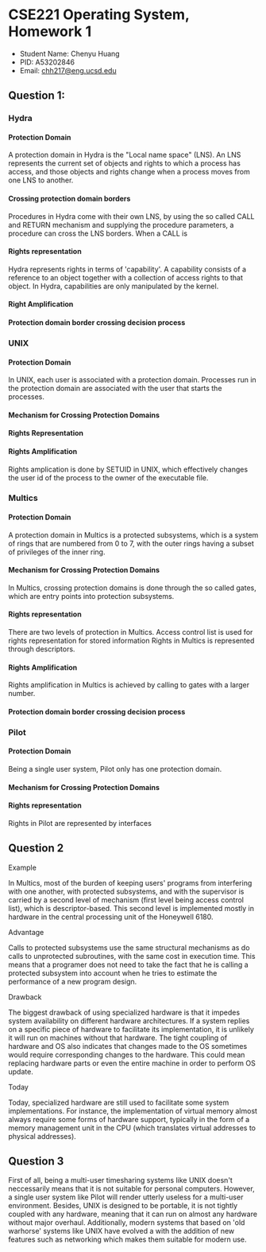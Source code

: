 # CSE221 Operating System, Homework 1

* Student Name: Chenyu Huang
* PID: A53202846
* Email: [chh217@eng.ucsd.edu](chh217@eng.ucsd.edu)

## Question 1:

### Hydra

#### Protection Domain
A protection domain in Hydra is the "Local name space" (LNS). An LNS represents the current set of objects and rights to which a process has access, and those objects and rights change when a process moves from one LNS to another. 
#### Crossing protection domain borders
Procedures in Hydra come with their own LNS, by using the so called CALL and RETURN mechanism and supplying the procedure parameters, a procedure can cross the LNS borders. When a CALL is 
#### Rights representation
Hydra represents rights in terms of 'capability'. A capability consists of a reference to an object together with a collection of access rights to that object. In Hydra, capabilities are only manipulated by the kernel. 
#### Right Amplification

#### Protection domain border crossing decision process



### UNIX
#### Protection Domain
In UNIX, each user is associated with a protection domain. Processes run in the protection domain are associated with the user that starts the processes. 
#### Mechanism for Crossing Protection Domains
#### Rights Representation

#### Rights Amplification
Rights amplication is done by SETUID in UNIX, which effectively changes the user id of the process to the owner of the executable file.


### Multics
#### Protection Domain
A protection domain in Multics is a protected subsystems, which is a system of rings that are numbered from 0 to 7, with the outer rings having a subset of privileges of the inner ring. 
#### Mechanism for Crossing Protection Domains
In Multics, crossing protection domains is done through the so called gates, which are entry points into protection subsystems.
#### Rights representation
There are two levels of protection in Multics. Access control list is used for rights representation for stored information
Rights in Multics is represented through descriptors. 
#### Rights Amplification
Rights amplification in Multics is achieved by calling to gates with a larger number. 
#### Protection domain border crossing decision process

### Pilot
#### Protection Domain
Being a single user system, Pilot only has one protection domain.
#### Mechanism for Crossing Protection Domains
#### Rights representation
Rights in Pilot are represented by interfaces


## Question 2

Example

In Multics, most of the burden of keeping users' programs from interfering with one another, with protected subsystems, and with the supervisor is carried by a second level of mechanism (first level being access control list), which is descriptor-based. This second level is implemented mostly in hardware in the central processing unit of the Honeywell 6180.

Advantage

Calls to protected subsystems use the same structural mechanisms as do calls to unprotected subroutines, with the same cost in execution time. This means that a programer does not need to take the fact that he is calling a protected subsystem into account when he tries to estimate the performance of a new program design. 

Drawback

The biggest drawback of using specialized hardware is that it impedes system availability on different hardware architectures. If a system replies on a specific piece of hardware to facilitate its implementation, it is unlikely it will run on machines without that hardware. The tight coupling of hardware and OS also indicates that changes made to the OS sometimes would require corresponding changes to the hardware. This could mean replacing hardware parts or even the entire machine in order to perform OS update. 

Today

Today, specialized hardware are still used to facilitate some system implementations. For instance, the implementation of virtual memory almost always require some forms of hardware support, typically in the form of a memory management unit in the CPU (which translates virtual addresses to physical addresses). 

## Question 3

First of all, being a multi-user timesharing systems like UNIX doesn't neccessarily means that it is not suitable for personal computers. However, a single user system like Pilot will render utterly useless for a multi-user environment. Besides, UNIX is designed to be portable, it is not tightly coupled with any hardware, meaning that it can run on almost any hardware without major overhaul. Additionally, modern systems that based on 'old warhorse' systems like UNIX have evolved a with the addition of new features such as networking which makes them suitable for modern use. 
